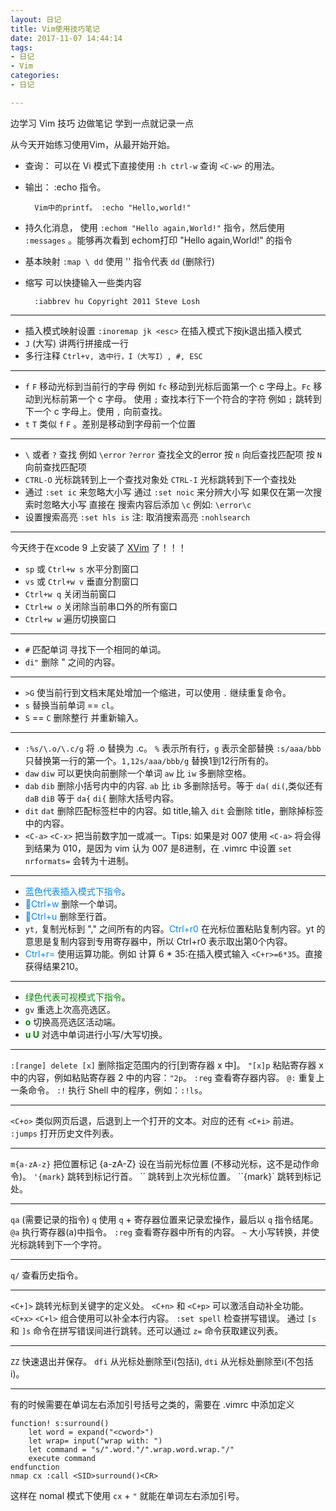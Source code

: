 ```yaml
---
layout: 日记
title: Vim使用技巧笔记
date: 2017-11-07 14:44:14
tags:
- 日记
- Vim
categories:
- 日记

---
```

边学习 Vim 技巧 边做笔记 学到一点就记录一点
<!--- more --->
从今天开始练习使用Vim，从最开始开始。
- 查询： 可以在 Vi 模式下直接使用 `:h ctrl-w` 查询 `<C-w>` 的用法。
- 输出： :echo 指令。

        Vim中的printf。 :echo "Hello,world!" 
- 持久化消息， 使用 `:echom "Hello again,World!"` 指令，然后使用 `:messages` 。能够再次看到 echom打印 "Hello again,World!" 的指令

 - 基本映射 `:map \ dd` 使用 '\' 指令代表 `dd` (删除行)  
- 缩写 可以快捷输入一些类内容

        :iabbrev hu Copyright 2011 Steve Losh
---
- 插入模式映射设置  `:inoremap jk <esc>`  在插入模式下按jk退出插入模式
- `J` (大写) 讲两行拼接成一行
- 多行注释 `Ctrl+v, 选中行，I（大写I）, #, ESC`

---
- `f` `F` 移动光标到当前行的字母 例如 `fc` 移动到光标后面第一个 c 字母上。`Fc` 移动到光标前第一个 c 字母。
	使用 `;` 查找本行下一个符合的字符 例如 `;` 跳转到下一个 c 字母上。使用 `,` 向前查找。
- `t` `T` 类似 `f` `F` 。差别是移动到字母前一个位置

---
- `\` 或者 `?` 查找 例如 `\error` `?error` 查找全文的error
按 `n` 向后查找匹配项 按 `N` 向前查找匹配项
- `CTRL-O` 光标跳转到上一个查找对象处 `CTRL-I` 光标跳转到下一个查找处
- 通过 `:set ic` 来忽略大小写 通过 `:set noic` 来分辨大小写 如果仅在第一次搜索时忽略大小写 直接在 搜索内容后添加 `\c` 例如: `\error\c`
- 设置搜索高亮 `:set hls is`  注: 取消搜索高亮 `:nohlsearch`

---
今天终于在xcode 9 上安装了 [XVim](https://github.com/XVimProject/XVim2) 了！！！
- `sp` 或 `Ctrl+w s` 水平分割窗口
- `vs` 或 `Ctrl+w v` 垂直分割窗口
- `Ctrl+w q` 关闭当前窗口
- `Ctrl+w o` 关闭除当前串口外的所有窗口
- `Ctrl+w w` 遍历切换窗口

---
- `#` 匹配单词 寻找下一个相同的单词。
- `di"` 删除 " 之间的内容。

---
- `>G` 使当前行到文档末尾处增加一个缩进，可以使用 `.` 继续重复命令。
- `s` 替换当前单词 == `cl`。
- `S` == `C` 删除整行 并重新输入。

---
- `:%s/\.o/\.c/g` 将 .o 替换为 .c。 `%` 表示所有行，`g` 表示全部替换
  `:s/aaa/bbb` 只替换第一行的第一个。`1,12s/aaa/bbb/g` 替换1到12行所有的。
- `daw` `diw` 可以更快向前删除一个单词 `aw` 比 `iw` 多删除空格。 
- `dab` `dib` 删除小括号内中的内容. `ab`  比 `ib` 多删除括号。等于 `da(` `di(`,类似还有 `daB` `diB` 等于 `da{` `di{` 删除大括号内容。
- `dit` `dat` 删除匹配标签栏中的内容。如 <a color=#00ff00>title</a>,输入 `dit` 会删除 title，删除掉标签中的内容。
- `<C-a>` `<C-x>` 把当前数字加一或减一。Tips: 如果是对 007 使用 `<C-a>` 将会得到结果为 010，是因为 vim 认为 007 是8进制，在 .vimrc 中设置 `set nrformats=` 会转为十进制。

---
- <font color=#0089ff>蓝色代表插入模式下指令</font>。
- <font color=#0089ff>Ctrl+w</font> 删除一个单词。
- <font color=#0089ff>Ctrl+u</font> 删除至行首。
- `yt,` 复制光标到 "," 之间所有的内容。<font color=#0089ff>Ctrl+r0</font> 在光标位置粘贴复制内容。yt 的意思是复制内容到专用寄存器中，所以 Ctrl+r0 表示取出第0个内容。
- <font color=#0089ff>Ctrl+r=</font> 使用运算功能。例如 计算 6 \* 35:在插入模式输入 `<C+r>=6*35`。直接获得结果210。

---
- <font color=#008900>绿色代表可视模式下指令</font>。
- `gv` 重选上次高亮选区。
- <font color=#008900>**o**</font> 切换高亮选区活动端。
- <font color=#008900>**u U**</font> 对选中单词进行小写/大写切换。

---
`:[range] delete [x]` 删除指定范围内的行[到寄存器 x 中]。
`"[x]p` 粘贴寄存器 x 中的内容，例如粘贴寄存器 2 中的内容：`"2p`。
`:reg` 查看寄存器内容。
`@:` 重复上一条命令。
`:!` 执行 Shell 中的程序，例如：`:!ls`。

---
`<C+o>` 类似网页后退，后退到上一个打开的文本。对应的还有 `<C+i>` 前进。
`:jumps` 打开历史文件列表。

---
`m{a-zA-z}` 把位置标记 {a-zA-Z} 设在当前光标位置 (不移动光标，这不是动作命令)。
`'{mark}` 跳转到标记行首。 \`\` 跳转到上次光标位置。
``{mark}` 跳转到标记处。 

---
`qa` (需要记录的指令) `q` 使用 `q` + 寄存器位置来记录宏操作，最后以 `q` 指令结尾。
`@a` 执行寄存器(a)中指令。 `:reg` 查看寄存器中所有的内容。
`~` 大小写转换，并使光标跳转到下一个字符。

---
`q/` 查看历史指令。

--- 
`<C+]>` 跳转光标到关键字的定义处。 
`<C+n>`  和 `<C+p>` 可以激活自动补全功能。
`<C+x>` `<C+l>` 组合使用可以补全本行内容。
`:set spell` 检查拼写错误。 通过 `[s` 和 `]s` 命令在拼写错误间进行跳转。还可以通过 `z=` 命令获取建议列表。

--- 
`ZZ` 快速退出并保存。
`dfi` 从光标处删除至i(包括i), `dti` 从光标处删除至i(不包括i)。

---
有的时候需要在单词左右添加引号括号之类的，需要在 .vimrc 中添加定义

```
function! s:surround()
    let word = expand("<cword>")
    let wrap= input("wrap with: ")
    let command = "s/".word."/".wrap.word.wrap."/"
    execute command
endfunction
nmap cx :call <SID>surround()<CR>
```

这样在 nomal 模式下使用 `cx` + `"` 就能在单词左右添加引号。